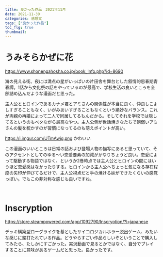 ```yaml
---
title: 良かった作品　2021年11月
date: 2021-11-30
categories: 感想文
tags: ["良かった作品"]
toc_flg: true
thumbnail: 
---
```


# うみそらかぜに花

https://www.shonengahosha.co.jp/book_Info.php?id=8690

海の見える街。夜には満点の星がいっぱいの片田舎を舞台とした叙情的思春期青春譚。1話から文化祭の話をやっているのが最高で、学校生活の良いところを全部詰め込んだような漫画だと思った。

主人公とヒロインであるカナメ君とアミさんの関係性が本当に良く、仲良しこよしすぎることもなく、いがみあいすぎることもなくという絶妙なバランス。これが両親の再婚によって二人で同居してるもんだから。そしてそれを学校では隠してるというのもベタながら最高なやつ。主人公側が世話焼きなたちで朝弱いアミさんの髪を梳かすのが習慣になってるのも萌えポイントが高い。

https://i.imgur.com/UTmAwig.png
かわいい

この漫画のいいところは日常の話および登場人物の描写にあると思っていて、そのアクセントとしてのゆる～い恋愛要素の加減がかなりちょうど良い。恋愛によって駆動する物語ではなく、というか2巻時点では主人公とヒロインの間にはいうほど恋愛感はなかったりする。ヒロインから主人公へちょっと気になる存在程度の矢印が伸びてるだけで、主人公視点だと手の焼ける妹ができたくらいの感覚っぽい。でもこの非対称な感じも良いですね。

<br>

# Inscryption

https://store.steampowered.com/app/1092790/Inscryption/?l=japanese

デッキ構築型ローグライクを基としたサイコロジカルホラー脱出ゲーム、みたいな感じに銘打たれている作品。どうやらすごい作品らしいぞということで購入してみたら、たしかにすごかった。実況動画で見るとかではなく、自分でプレイすることに意味があるゲームだと思った。良かったです。